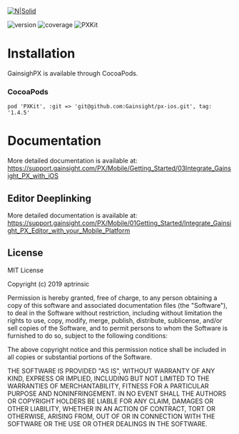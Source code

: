 [![N|Solid](https://app-dev.aptrinsic.com/home/gainsight-px-logo.svg)](https://app.aptrinsic.com)

![version](https://img.shields.io/badge/version-1.4.5-blue.svg)  ![coverage](https://img.shields.io/badge/coverage-81%25-yellowgreen) ![PXKit](https://github.com/aptrinsic/ios-sdk/workflows/GainsightPX%20Framework/badge.svg?branch=feature%2FAPP-14013_local_evn_setup)

# Installation

GainsighPX is available through CocoaPods.

### CocoaPods

```
pod 'PXKit', :git => 'git@github.com:Gainsight/px-ios.git', tag: '1.4.5'
```

# Documentation


More detailed documentation is available at: <https://support.gainsight.com/PX/Mobile/Getting_Started/03Integrate_Gainsight_PX_with_iOS>


## Editor Deeplinking

More detailed documentation is available at: <https://support.gainsight.com/PX/Mobile/01Getting_Started/Integrate_Gainsight_PX_Editor_with_your_Mobile_Platform>

## License

MIT License

Copyright (c) 2019 aptrinsic

Permission is hereby granted, free of charge, to any person obtaining a copy
of this software and associated documentation files (the "Software"), to deal
in the Software without restriction, including without limitation the rights
to use, copy, modify, merge, publish, distribute, sublicense, and/or sell
copies of the Software, and to permit persons to whom the Software is
furnished to do so, subject to the following conditions:

The above copyright notice and this permission notice shall be included in all
copies or substantial portions of the Software.

THE SOFTWARE IS PROVIDED "AS IS", WITHOUT WARRANTY OF ANY KIND, EXPRESS OR
IMPLIED, INCLUDING BUT NOT LIMITED TO THE WARRANTIES OF MERCHANTABILITY,
FITNESS FOR A PARTICULAR PURPOSE AND NONINFRINGEMENT. IN NO EVENT SHALL THE
AUTHORS OR COPYRIGHT HOLDERS BE LIABLE FOR ANY CLAIM, DAMAGES OR OTHER
LIABILITY, WHETHER IN AN ACTION OF CONTRACT, TORT OR OTHERWISE, ARISING FROM,
OUT OF OR IN CONNECTION WITH THE SOFTWARE OR THE USE OR OTHER DEALINGS IN THE
SOFTWARE.

